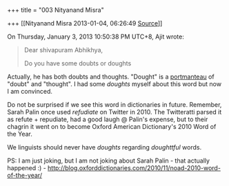 +++
title = "003 Nityanand Misra"

+++
[[Nityanand Misra	2013-01-04, 06:26:49 [Source](https://groups.google.com/g/bvparishat/c/fzrjy21oPs4)]]



  
  
On Thursday, January 3, 2013 10:50:38 PM UTC+8, Ajit wrote:

> Dear shivapuram Abhikhya,  
>   
> Do you have some doubts or doughts  
>   

  
Actually, he has both doubts and thoughts. "Dought" is a [portmanteau](http://oald8.oxfordlearnersdictionaries.com/dictionary/portmanteau-word) of "doubt" and "thought". I had some *doughts* myself about this word but now I am convinced.  
  
Do not be surprised if we see this word in dictionaries in future. Remember, Sarah Palin once used *refudiate* on Twitter in 2010. The Twitteratti parsed it as refute + repudiate, had a good laugh @ Palin's expense, but to their chagrin it went on to become Oxford American Dictionary's 2010 Word of the Year.  
  
We linguists should never have *doughts* regarding *doughttful* words.  
  
PS: I am just joking, but I am not joking about Sarah Palin - that actually happened :) - <http://blog.oxforddictionaries.com/2010/11/noad-2010-word-of-the-year/>  
  
  

